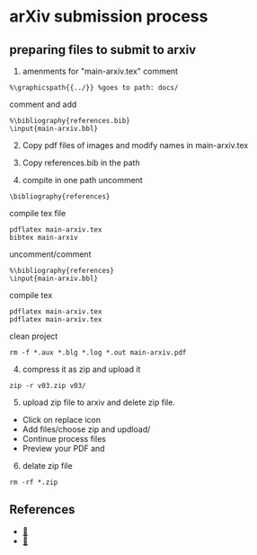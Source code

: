 # arXiv submission process

## preparing files to submit to arxiv 
1. amenments for "main-arxiv.tex"
comment
```
%\graphicspath{{../}} %goes to path: docs/
```
comment and add 
```
%\bibliography{references.bib}
\input{main-arxiv.bbl}
```

2. Copy pdf files of images and modify names in main-arxiv.tex

3. Copy references.bib in the path 

4. compite in one path
uncomment
```
\bibliography{references}
```
compile tex file
```
pdflatex main-arxiv.tex
bibtex main-arxiv
```
uncomment/comment

```
%\bibliography{references}
\input{main-arxiv.bbl}
```


compile tex
```
pdflatex main-arxiv.tex
pdflatex main-arxiv.tex
```

clean project 
```
rm -f *.aux *.blg *.log *.out main-arxiv.pdf 
```

4. compress it as zip and upload it
```
zip -r v03.zip v03/
```

5. upload zip file to arxiv and delete zip file.
* Click on replace icon 
* Add files/choose zip and updload/
* Continue process files
* Preview your PDF and 

6. delate zip file
```
rm -rf *.zip
```

## References
* [:link:](https://tex.stackexchange.com/questions/329198/how-to-obtain-and-use-the-bbl-file-in-my-tex-document-for-arxiv-submission)
* [:link:](https://tex.stackexchange.com/questions/328161/problems-compiling-paper-on-arxiv)
